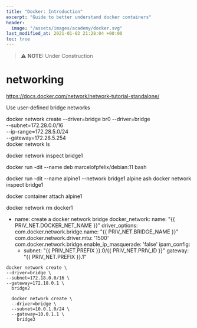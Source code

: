 ```yaml
---
title: "Docker: Introduction"
excerpt: "Guide to better understand docker containers"
header:
  image: "/assets/images/academy/docker.svg"
last_modified_at: 2021-01-02 21:28:04 +00:00
toc: true
---
```


> :warning: **NOTE:** Under Construction

# networking

https://docs.docker.com/network/network-tutorial-standalone/

Use user-defined bridge networks

docker network create --driver=bridge br0
--driver=bridge \
--subnet=172.28.0.0/16 \
--ip-range=172.28.5.0/24 \
--gateway=172.28.5.254 \
docker network ls

 docker network inspect bridge1


docker run -dit --name deb marcelofpfelix/debian:11 bash


  docker run -dit --name alpine1 --network bridge1 alpine ash
 docker network inspect bridge1


 docker container attach alpine1


  docker network rm docker1



  - name: create a docker network bridge
  docker_network:
    name: "{{ PRIV_NET.DOCKER_NET_NAME }}"
    driver_options:
      com.docker.network.bridge.name: "{{ PRIV_NET.BRIDGE_NAME }}"
      com.docker.network.driver.mtu: '1500'
      com.docker.network.bridge.enable_ip_masquerade: 'false'
    ipam_config:
      - subnet: "{{ PRIV_NET.PREFIX }}.0/{{ PRIV_NET.PRIV_ID }}"
        gateway: "{{ PRIV_NET.PREFIX }}.1"

```
docker network create \
--driver=bridge \
--subnet=172.18.0.0/16 \
--gateway=172.18.0.1 \
  bridge2

  docker network create \
  --driver=bridge \
  --subnet=10.0.1.0/24 \
  --gateway=10.0.1.1 \
    bridge3

```

